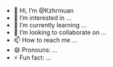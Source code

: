 - 👋 Hi, I’m @Kzhrmuan
- 👀 I’m interested in ...
- 🌱 I’m currently learning ...
- 💞️ I’m looking to collaborate on ...
- 📫 How to reach me ...
- 😄 Pronouns: ...
- ⚡ Fun fact: ...

<!---
Kzhrmuan/Kzhrmuan is a ✨ special ✨ repository because its `README.md` (this file) appears on your GitHub profile.
You can click the Preview link to take a look at your changes.
--->
